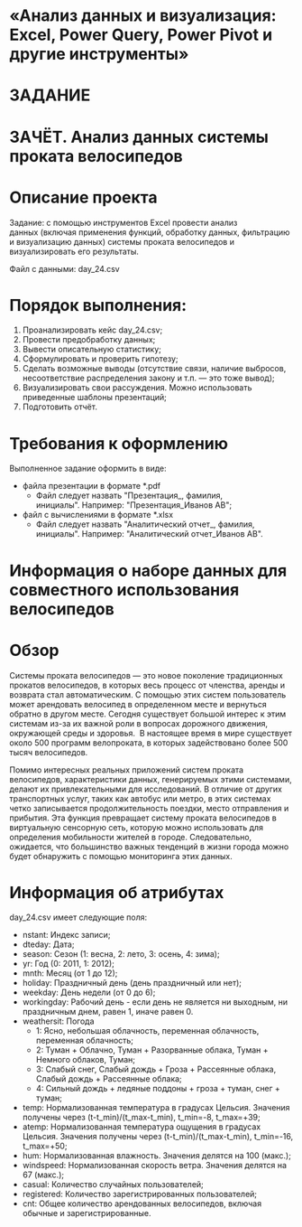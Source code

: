 # «Анализ данных и визуализация: Excel, Power Query, Power Pivot и другие инструменты»

# ЗАДАНИЕ
# ЗАЧЁТ. Анализ данных системы проката велосипедов


# Описание проекта

Задание: с помощью инструментов Excel провести анализ данных (включая применения функций, обработку данных, фильтрацию и визуализацию данных) системы проката велосипедов и визуализировать его результаты.

Файл с данными: day_24.csv

# Порядок выполнения: 
 1. Проанализировать кейс day_24.csv;
 2. Провести предобработку данных;
 3. Вывести описательную статистику;
 4. Сформулировать и проверить гипотезу;
 5. Сделать возможные выводы (отсутствие связи, наличие выбросов, несоответствие распределения закону и т.п. — это тоже вывод);
 6. Визуализировать свои рассуждения. Можно использовать приведенные шаблоны презентаций;
 7. Подготовить отчёт.

# Требования к оформлению

Выполненное задание оформить в виде:
  -	файла презентации в формате *.pdf
    -	Файл следует назвать "Презентация_, фамилия, инициалы". Например: "Презентация_Иванов АВ";
  -	файл с вычислениями в формате *.xlsx
    -	Файл следует назвать "Аналитический отчет_, фамилия, инициалы". Например: "Аналитический отчет_Иванов АВ".

# Информация о наборе данных для совместного использования велосипедов

# Обзор

Системы проката велосипедов — это новое поколение традиционных прокатов велосипедов, в которых весь процесс от членства, аренды и возврата стал автоматическим. С помощью этих систем пользователь может арендовать велосипед в определенном месте и вернуться обратно в другом месте. Сегодня существует большой интерес к этим системам из-за их важной роли в вопросах дорожного движения, окружающей среды и здоровья.  В настоящее время в мире существует около 500 программ велопроката, в которых задействовано более 500 тысяч велосипедов. 

Помимо интересных реальных приложений систем проката велосипедов, характеристики данных, генерируемых этими системами, делают их привлекательными для исследований. В отличие от других транспортных услуг, таких как автобус или метро, ​​в этих системах четко записывается продолжительность поездки, место отправления и прибытия. Эта функция превращает систему проката велосипедов в виртуальную сенсорную сеть, которую можно использовать для определения мобильности жителей в городе. Следовательно, ожидается, что большинство важных тенденций в жизни города можно будет обнаружить с помощью мониторинга этих данных.

# Информация об атрибутах

day_24.csv имеет следующие поля:
  - nstant: Индекс записи;
  - dteday: Дата;
  - season: Сезон (1: весна, 2: лето, 3: осень, 4: зима);
  - yr: Год (0: 2011, 1: 2012);
  - mnth: Месяц (от 1 до 12);
  - holiday: Праздничный день (день праздничный или нет);
  - weekday: День недели (от 0 до 6);
  - workingday: Рабочий день - если день не является ни выходным, ни праздничным днем, равен 1, иначе равен 0.
  - weathersit: Погода
    - 1: Ясно, небольшая облачность, переменная облачность, переменная облачность;
    - 2: Туман + Облачно, Туман + Разорванные облака, Туман + Немного облаков, Туман;
    - 3: Слабый снег, Слабый дождь + Гроза + Рассеянные облака, Слабый дождь + Рассеянные облака;
    - 4: Сильный дождь + ледяные поддоны + гроза + туман, снег + туман;
  - temp: Нормализованная температура в градусах Цельсия. Значения получены через (t-t_min)/(t_max-t_min), t_min=-8, t_max=+39;
  - atemp: Нормализованная температура ощущения в градусах Цельсия. Значения получены через (t-t_min)/(t_max-t_min), t_min=-16, t_max=+50;
  - hum: Нормализованная влажность. Значения делятся на 100 (макс.);
  - windspeed: Нормализованная скорость ветра. Значения делятся на 67 (макс.);
  - casual: Количество случайных пользователей;
  - registered: Количество зарегистрированных пользователей;
  - cnt: Общее количество арендованных велосипедов, включая обычные и зарегистрированные.
